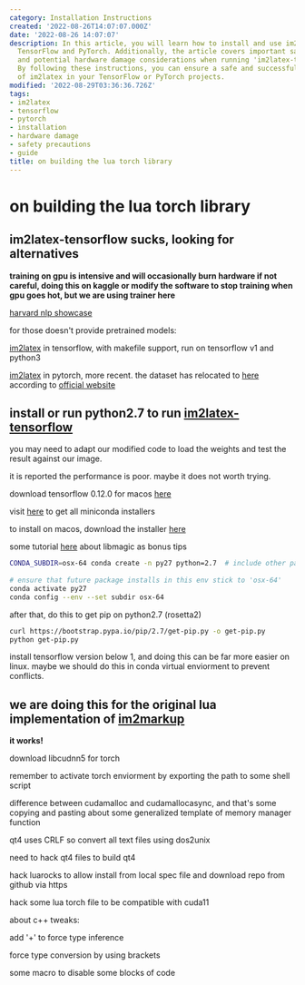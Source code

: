 ```yaml
---
category: Installation Instructions
created: '2022-08-26T14:07:07.000Z'
date: '2022-08-26 14:07:07'
description: In this article, you will learn how to install and use im2latex with
  TensorFlow and PyTorch. Additionally, the article covers important safety precautions
  and potential hardware damage considerations when running 'im2latex-tensorflow'.
  By following these instructions, you can ensure a safe and successful implementation
  of im2latex in your TensorFlow or PyTorch projects.
modified: '2022-08-29T03:36:36.726Z'
tags:
- im2latex
- tensorflow
- pytorch
- installation
- hardware damage
- safety precautions
- guide
title: on building the lua torch library
---
```


# on building the lua torch library
## im2latex-tensorflow sucks, looking for alternatives

**training on gpu is intensive and will occasionally burn hardware if not careful, doing this on kaggle or modify the software to stop training when gpu goes hot, but we are using trainer here**

[harvard nlp showcase](http://nlp.seas.harvard.edu/code/)

for those doesn't provide pretrained models:

[im2latex](https://github.com/guillaumegenthial/im2latex) in tensorflow, with makefile support, run on tensorflow v1 and python3

[im2latex](https://github.com/luopeixiang/im2latex) in pytorch, more recent. the dataset has relocated to [here](https://zenodo.org/record/56198#.YwtB9PcRU5t) according to [official website](https://im2markup.yuntiandeng.com/)

## install or run python2.7 to run [im2latex-tensorflow](https://github.com/ArminKaramzade/im2latex)

you may need to adapt our modified code to load the weights and test the result against our image.

it is reported the performance is poor. maybe it does not worth trying.

download tensorflow 0.12.0 for macos [here](https://pypi.org/project/tensorflow/0.12.0/#files)

visit [here](https://docs.conda.io/en/latest/miniconda.html) to get all miniconda installers

to install on macos, download the installer [here](https://repo.anaconda.com/miniconda/Miniconda3-latest-MacOSX-x86_64.pkg)

some tutorial [here](https://blog.balasundar.com/install-older-versions-of-python-using-miniconda-on-mac-m1) about libmagic as bonus tips

```bash
CONDA_SUBDIR=osx-64 conda create -n py27 python=2.7  # include other packages here
 
# ensure that future package installs in this env stick to 'osx-64'
conda activate py27
conda config --env --set subdir osx-64
```

after that, do this to get pip on python2.7 (rosetta2)
```bash
curl https://bootstrap.pypa.io/pip/2.7/get-pip.py -o get-pip.py
python get-pip.py
```

install tensorflow version below 1, and doing this can be far more easier on linux. maybe we should do this in conda virtual enviorment to prevent conflicts.

## we are doing this for the original lua implementation of [im2markup](https://github.com/harvardnlp/im2markup)

**it works!**

download libcudnn5 for torch

remember to activate torch enviorment by exporting the path to some shell script

difference between cudamalloc and cudamallocasync, and that's some copying and pasting about some generalized template of memory manager function

qt4 uses CRLF so convert all text files using dos2unix

need to hack qt4 files to build qt4

hack luarocks to allow install from local spec file and download repo from github via https

hack some lua torch file to be compatible with cuda11

about c++ tweaks:

add '+' to force type inference

force type conversion by using brackets

some macro to disable some blocks of code
